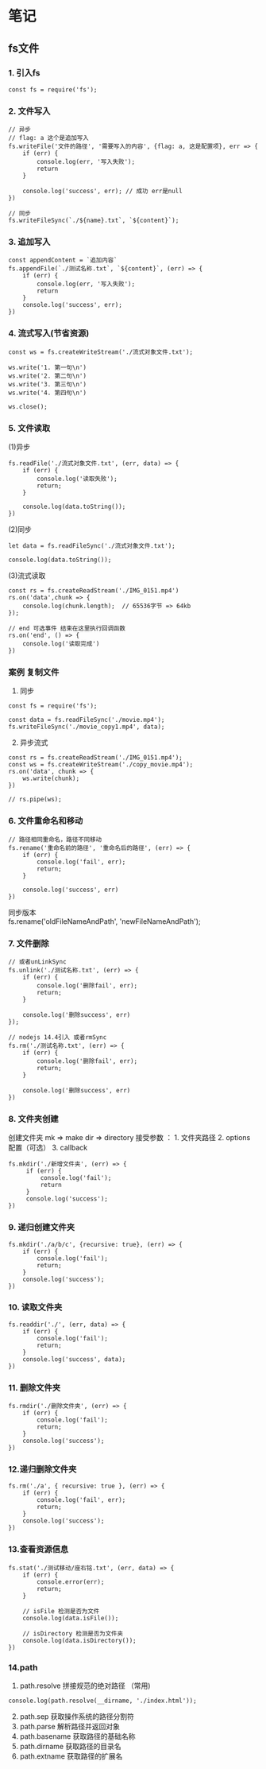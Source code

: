 # 笔记

## fs文件
### 1. 引入fs
```
const fs = require('fs');
```
### 2. 文件写入
```aiignore
// 异步 
// flag: a 这个是追加写入
fs.writeFile('文件的路径', '需要写入的内容', {flag: a, 这是配置项}, err => {
    if (err) {
        console.log(err, '写入失败');
        return
    }
    
    console.log('success', err); // 成功 err是null
})
```
```aiignore
// 同步
fs.writeFileSync(`./${name}.txt`, `${content}`);
```

### 3. 追加写入
```aiignore
const appendContent = `追加内容`
fs.appendFile(`./测试名称.txt`, `${content}`, (err) => {
    if (err) {
        console.log(err, '写入失败');
        return
    }
    console.log('success', err);
})
```

### 4. 流式写入(节省资源)
```aiignore
const ws = fs.createWriteStream('./流式对象文件.txt');

ws.write('1. 第一句\n')
ws.write('2. 第二句\n')
ws.write('3. 第三句\n')
ws.write('4. 第四句\n')

ws.close();
```
### 5. 文件读取
(1)异步
```aiignore
fs.readFile('./流式对象文件.txt', (err, data) => {
    if (err) {
        console.log('读取失败');
        return;
    }

    console.log(data.toString());
})
```
(2)同步
```aiignore
let data = fs.readFileSync('./流式对象文件.txt');

console.log(data.toString());
```

(3)流式读取
```aiignore
const rs = fs.createReadStream('./IMG_0151.mp4')
rs.on('data',chunk => {
    console.log(chunk.length);  // 65536字节 => 64kb
});

// end 可选事件 结束在这里执行回调函数
rs.on('end', () => {
    console.log('读取完成')
})
```

### 案例 复制文件
1. 同步
```aiignore
const fs = require('fs');

const data = fs.readFileSync('./movie.mp4');
fs.writeFileSync('./movie_copy1.mp4', data);
```
2. 异步流式
```aiignore
const rs = fs.createReadStream('./IMG_0151.mp4');
const ws = fs.createWriteStream('./copy_movie.mp4');
rs.on('data', chunk => {
    ws.write(chunk);
})

// rs.pipe(ws);
```

### 6. 文件重命名和移动
```aiignore
// 路径相同重命名，路径不同移动
fs.rename('重命名前的路径', '重命名后的路径', (err) => {
    if (err) {
        console.log('fail', err);
        return;
    }

    console.log('success', err)
})
```

同步版本\
fs.rename('oldFileNameAndPath', 'newFileNameAndPath');

### 7. 文件删除
```aiignore
// 或者unLinkSync
fs.unlink('./测试名称.txt', (err) => {
    if (err) {
        console.log('删除fail', err);
        return;
    }

    console.log('删除success', err)
});
```

```aiignore
// nodejs 14.4引入 或者rmSync
fs.rm('./测试名称.txt', (err) => {
    if (err) {
        console.log('删除fail', err);
        return;
    }

    console.log('删除success', err)
})
```

### 8. 文件夹创建
创建文件夹 mk => make  dir => directory
接受参数 ： 1. 文件夹路径 2. options 配置（可选） 3. callback
```aiignore
fs.mkdir('./新增文件夹', (err) => {
     if (err) {
         console.log('fail');
         return
     }
     console.log('success');
})
```

### 9. 递归创建文件夹
```aiignore
fs.mkdir('./a/b/c', {recursive: true}, (err) => {
    if (err) {
        console.log('fail');
        return;
    }
    console.log('success');
})
```

### 10. 读取文件夹
```aiignore
fs.readdir('./', (err, data) => {
    if (err) {
        console.log('fail');
        return;
    }
    console.log('success', data);
})
```

### 11. 删除文件夹
```aiignore
fs.rmdir('./删除文件夹', (err) => {
    if (err) {
        console.log('fail');
        return;
    }
    console.log('success');
})
```

### 12.递归删除文件夹
```aiignore
fs.rm('./a', { recursive: true }, (err) => {
    if (err) {
        console.log('fail', err);
        return;
    }
    console.log('success');
})
```

### 13.查看资源信息
```aiignore
fs.stat('./测试移动/座右铭.txt', (err, data) => {
    if (err) {
        console.error(err);
        return;
    }
    
    // isFile 检测是否为文件
    console.log(data.isFile());

    // isDirectory 检测是否为文件夹
    console.log(data.isDirectory());
})
```

### 14.path
1. path.resolve   拼接规范的绝对路径 （常用)
```aiignore
console.log(path.resolve(__dirname, './index.html'));
```
2. path.sep       获取操作系统的路径分割符
3. path.parse     解析路径并返回对象
4. path.basename  获取路径的基础名称
5. path.dirname   获取路径的目录名
6. path.extname   获取路径的扩展名
